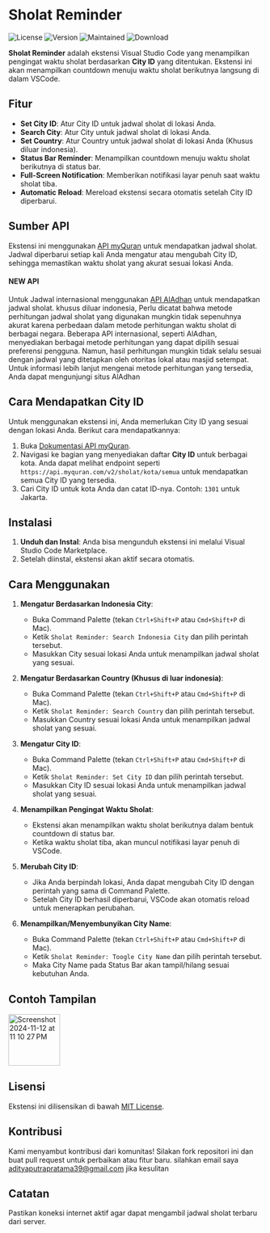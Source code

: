 # Sholat Reminder

![License](https://img.shields.io/badge/license-MIT-blue.svg)
![Version](https://img.shields.io/badge/version-1.0.14-brightgreen.svg)
![Maintained](https://img.shields.io/badge/maintained-yes-green.svg)
![Download](https://img.shields.io/visual-studio-marketplace/d/AdityaPutraPratama.sholat-reminder)

**Sholat Reminder** adalah ekstensi Visual Studio Code yang menampilkan pengingat waktu sholat berdasarkan **City ID** yang ditentukan. Ekstensi ini akan menampilkan countdown menuju waktu sholat berikutnya langsung di dalam VSCode.

## Fitur

- **Set City ID**: Atur City ID untuk jadwal sholat di lokasi Anda.
- **Search City**: Atur City untuk jadwal sholat di lokasi Anda.
- **Set Country**: Atur Country untuk jadwal sholat di lokasi Anda (Khusus diluar indonesia).
- **Status Bar Reminder**: Menampilkan countdown menuju waktu sholat berikutnya di status bar.
- **Full-Screen Notification**: Memberikan notifikasi layar penuh saat waktu sholat tiba.
- **Automatic Reload**: Mereload ekstensi secara otomatis setelah City ID diperbarui.

## Sumber API

Ekstensi ini menggunakan [API myQuran](https://api.myquran.com/) untuk mendapatkan jadwal sholat. Jadwal diperbarui setiap kali Anda mengatur atau mengubah City ID, sehingga memastikan waktu sholat yang akurat sesuai lokasi Anda.

#### NEW API

Untuk Jadwal internasional menggunakan [API AlAdhan](https://aladhan.com/) untuk mendapatkan jadwal sholat. khusus diluar indonesia, Perlu dicatat bahwa metode perhitungan jadwal sholat yang digunakan mungkin tidak sepenuhnya akurat karena perbedaan dalam metode perhitungan waktu sholat di berbagai negara. Beberapa API internasional, seperti AlAdhan, menyediakan berbagai metode perhitungan yang dapat dipilih sesuai preferensi pengguna. Namun, hasil perhitungan mungkin tidak selalu sesuai dengan jadwal yang ditetapkan oleh otoritas lokal atau masjid setempat. Untuk informasi lebih lanjut mengenai metode perhitungan yang tersedia, Anda dapat mengunjungi situs AlAdhan

## Cara Mendapatkan City ID

Untuk menggunakan ekstensi ini, Anda memerlukan City ID yang sesuai dengan lokasi Anda. Berikut cara mendapatkannya:

1. Buka [Dokumentasi API myQuran](https://api.myquran.com/).
2. Navigasi ke bagian yang menyediakan daftar **City ID** untuk berbagai kota. Anda dapat melihat endpoint seperti `https://api.myquran.com/v2/sholat/kota/semua` untuk mendapatkan semua City ID yang tersedia.
3. Cari City ID untuk kota Anda dan catat ID-nya. Contoh: `1301` untuk Jakarta.

## Instalasi

1. **Unduh dan Instal**: Anda bisa mengunduh ekstensi ini melalui Visual Studio Code Marketplace.
2. Setelah diinstal, ekstensi akan aktif secara otomatis.

## Cara Menggunakan

1. **Mengatur Berdasarkan Indonesia City**:

   - Buka Command Palette (tekan `Ctrl+Shift+P` atau `Cmd+Shift+P` di Mac).
   - Ketik `Sholat Reminder: Search Indonesia City` dan pilih perintah tersebut.
   - Masukkan City sesuai lokasi Anda untuk menampilkan jadwal sholat yang sesuai.

2. **Mengatur Berdasarkan Country (Khusus di luar indonesia)**:

   - Buka Command Palette (tekan `Ctrl+Shift+P` atau `Cmd+Shift+P` di Mac).
   - Ketik `Sholat Reminder: Search Country` dan pilih perintah tersebut.
   - Masukkan Country sesuai lokasi Anda untuk menampilkan jadwal sholat yang sesuai.

3. **Mengatur City ID**:

   - Buka Command Palette (tekan `Ctrl+Shift+P` atau `Cmd+Shift+P` di Mac).
   - Ketik `Sholat Reminder: Set City ID` dan pilih perintah tersebut.
   - Masukkan City ID sesuai lokasi Anda untuk menampilkan jadwal sholat yang sesuai.

4. **Menampilkan Pengingat Waktu Sholat**:

   - Ekstensi akan menampilkan waktu sholat berikutnya dalam bentuk countdown di status bar.
   - Ketika waktu sholat tiba, akan muncul notifikasi layar penuh di VSCode.

5. **Merubah City ID**:

   - Jika Anda berpindah lokasi, Anda dapat mengubah City ID dengan perintah yang sama di Command Palette.
   - Setelah City ID berhasil diperbarui, VSCode akan otomatis reload untuk menerapkan perubahan.

6. **Menampilkan/Menyembunyikan City Name**:
   - Buka Command Palette (tekan `Ctrl+Shift+P` atau `Cmd+Shift+P` di Mac).
   - Ketik `Sholat Reminder: Toogle City Name` dan pilih perintah tersebut.
   - Maka City Name pada Status Bar akan tampil/hilang sesuai kebutuhan Anda.

## Contoh Tampilan

<img width="102" alt="Screenshot 2024-11-12 at 11 10 27 PM" src="https://github.com/user-attachments/assets/cdcca550-837a-4e8f-8bc6-62ed56468e68">

## Lisensi

Ekstensi ini dilisensikan di bawah [MIT License](LICENSE.md).

## Kontribusi

Kami menyambut kontribusi dari komunitas! Silakan fork repositori ini dan buat pull request untuk perbaikan atau fitur baru.
silahkan email saya adityaputrapratama39@gmail.com jika kesulitan

## Catatan

Pastikan koneksi internet aktif agar dapat mengambil jadwal sholat terbaru dari server.
